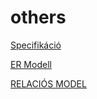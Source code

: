 # others
[Specifikáció](https://docs.google.com/document/d/1ohGNFzHn2EMIzBbNNRDW2UNS9r4VcXxK9z_02itB_2I/edit)

[ER Modell](https://drive.google.com/file/d/1kzsluwdJ_9LkgetG9lP3ey034pFHnXjv/view?usp=sharing)

[RELACIÓS MODEL](https://drive.google.com/file/d/1958r7hsQqoHH3eaM9mfZcsF498GBFop5/view?usp=share_link)
